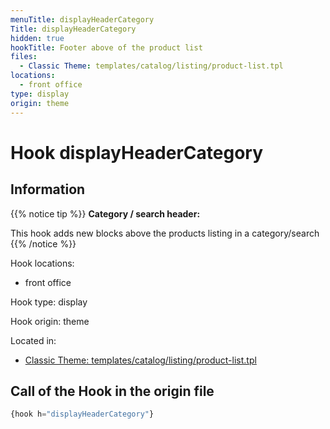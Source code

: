 ```yaml
---
menuTitle: displayHeaderCategory
Title: displayHeaderCategory
hidden: true
hookTitle: Footer above of the product list
files:
  - Classic Theme: templates/catalog/listing/product-list.tpl
locations:
  - front office
type: display
origin: theme
---
```


# Hook displayHeaderCategory

## Information

{{% notice tip %}}
**Category / search header:** 

This hook adds new blocks above the products listing in a category/search
{{% /notice %}}

Hook locations: 
  - front office

Hook type: display

Hook origin: theme

Located in: 
  - [Classic Theme: templates/catalog/listing/product-list.tpl](https://github.com/PrestaShop/classic-theme/blob/2.0.x/templates/catalog/listing/product-list.tpl)

## Call of the Hook in the origin file

```php
{hook h="displayHeaderCategory"}
```